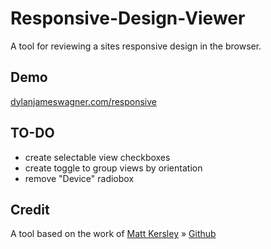 # Responsive-Design-Viewer

A tool for reviewing a sites responsive design in the browser.

## Demo

<a target="_blank" href="http://dylanjameswagner.com/responsive/">dylanjameswagner.com/responsive</a>

## TO-DO
- create selectable view checkboxes
- create toggle to group views by orientation 
- remove "Device" radiobox

## Credit

A tool based on the work of <a target="_blank" href="http://mattkersley.com">Matt Kersley</a> » <a target="_blank" href="https://github.com/mattkersley/Responsive-Design-Testing">Github</a>
